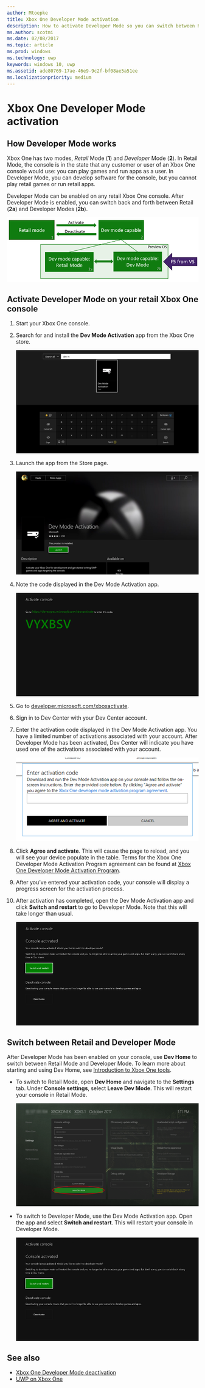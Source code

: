 ```yaml
---
author: Mtoepke
title: Xbox One Developer Mode activation
description: How to activate Developer Mode so you can switch between Retail Mode and Developer Mode.
ms.author: scotmi
ms.date: 02/08/2017
ms.topic: article
ms.prod: windows
ms.technology: uwp
keywords: windows 10, uwp
ms.assetid: ade80769-17ae-46e9-9c2f-bf08ae5a51ee
ms.localizationpriority: medium
---
```


# Xbox One Developer Mode activation

## How Developer Mode works
Xbox One has two modes, *Retail* Mode (**1**) and *Developer* Mode (**2**). In Retail Mode, the console is in the state that any customer or user of an Xbox One console would use: you can play games and run apps as a user. In Developer Mode, you can develop software for the console, but you cannot play retail games or run retail apps.

Developer Mode can be enabled on any retail Xbox One console. After Developer Mode is enabled, you can switch back and forth between Retail (**2a**) and Developer Modes (**2b**).

![Xbox One modes](images/dev-mode-flow.png)

## Activate Developer Mode on your retail Xbox One console

1.	Start your Xbox One console.

2.	Search for and install the **Dev Mode Activation** app from the Xbox One store.

    ![Install the Dev Mode Activation App](images/devkit-activation-1.png)

3.	Launch the app from the Store page.

    ![Dev Mode Activation app](images/devkit-activation-2.png)

4.	Note the code displayed in the Dev Mode Activation app.

    ![Activation Step 5](images/activation-step-5.png)  
    
5.	Go to [developer.microsoft.com/xboxactivate](https://developer.microsoft.com/xboxactivate).

6.	Sign in to Dev Center with your Dev Center account.

7.	Enter the activation code displayed in the Dev Mode Activation app. You have a limited number of activations associated with your account. After Developer Mode has been activated, Dev Center will indicate you have used one of the activations associated with your account.

    ![Activation Step 8](images/activation-step-8-rs2.png)    
    
8.	Click **Agree and activate**. This will cause the page to reload, and you will see your device populate in the table. Terms for the Xbox One Developer Mode Activation Program agreement can be found at [Xbox One Developer Mode Activation Program](http://go.microsoft.com/fwlink/p/?LinkId=760399).

9.	After you’ve entered your activation code, your console will display a progress screen for the activation process.  
    
10.	After activation has completed, open the Dev Mode Activation app and click **Switch and restart** to go to Developer Mode. Note that this will take longer than usual.

    ![Activation Step 12](images/activation-step-12.png)   

## Switch between Retail and Developer Mode
After Developer Mode has been enabled on your console, use **Dev Home** to switch between Retail Mode and Developer Mode. To learn more about starting and using Dev Home, see [Introduction to Xbox One tools](introduction-to-xbox-tools.md).

* To switch to Retail Mode, open **Dev Home** and navigate to the **Settings** tab. Under **Console settings**, select **Leave Dev Mode**. This will restart your console in Retail Mode.    

  ![Activation Step 13](images/activation-step-13-rs2.png)  
  
* To switch to Developer Mode, use the Dev Mode Activation app. Open the app and select **Switch and restart**. This will restart your console in Developer Mode.  

  ![Activation Step 14](images/activation-step-12.png)  

## See also
- [Xbox One Developer Mode deactivation](devkit-deactivation.md)
- [UWP on Xbox One](index.md)
